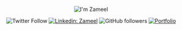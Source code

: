 <div align="center">

![I'm Zameel](https://user-images.githubusercontent.com/43750093/228450749-95fbcacf-9815-4a08-b683-6b43db52b3ce.png)

![Twitter Follow](https://img.shields.io/twitter/follow/hassan_zameel?label=Follow)
[![Linkedin: Zameel](https://img.shields.io/badge/-zameelhassan-blue?style=flat-square&logo=Linkedin&logoColor=white&link=https://www.linkedin.com/in/zameelhassan/)](https://www.linkedin.com/in/zameelhassan/)
![GitHub followers](https://img.shields.io/github/followers/zameel7?label=Follow&style=social)
[![Portfolio](https://img.shields.io/badge/Portfolio-ffffff.svg?&style=flat&logo=Google-Chrome&link=http://zameel7.github.io/)](http://zameel7.live)

</div>
